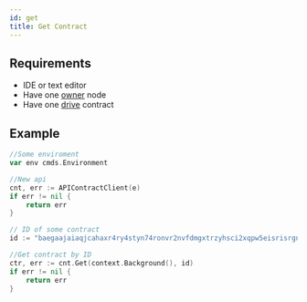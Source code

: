 ```yaml
---
id: get
title: Get Contract
---
```


## Requirements

- IDE or text editor
- Have one [owner](../../roles/owner.md) node
- Have one [drive](../../built_in_features/drive/overview.md) contract

## Example

```go
//Some enviroment
var env cmds.Environment

//New api
cnt, err := APIContractClient(e)
if err != nil {
	return err
}

// ID of some contract
id := "baegaajaiaqjcahaxr4ry4styn74ronvr2nvfdmgxtrzyhsci2xqpw5eisrisrgn5"

//Get contract by ID
ctr, err := cnt.Get(context.Background(), id)
if err != nil {
	return err
}
```
